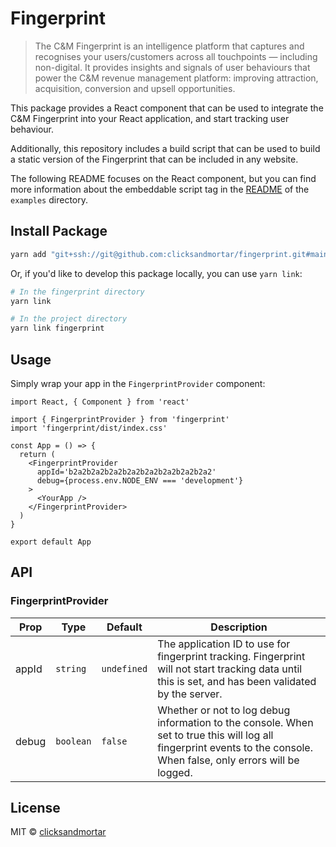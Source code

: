 # Fingerprint

> The C&M Fingerprint is an intelligence platform that captures and recognises your users/customers across all touchpoints — including non-digital. It provides insights and signals of user behaviours that power the C&M revenue management platform: improving attraction, acquisition, conversion and upsell opportunities.

This package provides a React component that can be used to integrate the C&M Fingerprint into your React application, and start tracking user behaviour.

Additionally, this repository includes a build script that can be used to build a static version of the Fingerprint that can be included in any website.

The following README focuses on the React component, but you can find more information about the embeddable script tag in the [README](./example/README.md) of the `examples` directory.

## Install Package

```bash
yarn add "git+ssh://git@github.com:clicksandmortar/fingerprint.git#main"
```

Or, if you'd like to develop this package locally, you can use `yarn link`:

```bash
# In the fingerprint directory
yarn link

# In the project directory
yarn link fingerprint
```

## Usage

Simply wrap your app in the `FingerprintProvider` component:

```tsx
import React, { Component } from 'react'

import { FingerprintProvider } from 'fingerprint'
import 'fingerprint/dist/index.css'

const App = () => {
  return (
    <FingerprintProvider
      appId='b2a2b2a2b2a2b2a2b2a2b2a2b2a2b2a2'
      debug={process.env.NODE_ENV === 'development'}
    >
      <YourApp />
    </FingerprintProvider>
  )
}

export default App
```

## API

### FingerprintProvider

| Prop  | Type      | Default     | Description                                                                                                                                                           |
| ----- | --------- | ----------- | --------------------------------------------------------------------------------------------------------------------------------------------------------------------- |
| appId | `string`  | `undefined` | The application ID to use for fingerprint tracking. Fingerprint will not start tracking data until this is set, and has been validated by the server.                 |
| debug | `boolean` | `false`     | Whether or not to log debug information to the console. When set to true this will log all fingerprint events to the console. When false, only errors will be logged. |

## License

MIT © [clicksandmortar](https://github.com/clicksandmortar)
